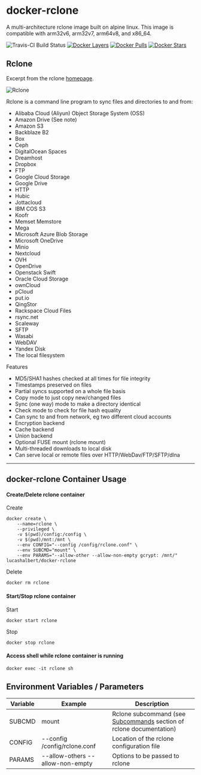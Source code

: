 [rclone-home]: https://rclone.org
[travis]: https://travis-ci.org/lucashalbert/docker-rclone
[microbadger]: https://microbadger.com/images/lucashalbert/docker-rclone
[dockerstore]: https://store.docker.com/community/images/lucashalbert/docker-rclone
# docker-rclone
A multi-architecture rclone image built on alpine linux. This image is compatible with arm32v6, arm32v7, arm64v8, and x86_64.

![Travis-CI Build Status](https://travis-ci.org/lucashalbert/docker-rclone.svg?branch=master)
[![Docker Layers](https://images.microbadger.com/badges/image/lucashalbert/docker-rclone.svg)][microbadger]
[![Docker Pulls](https://img.shields.io/docker/pulls/lucashalbert/docker-rclone.svg)][dockerstore]
[![Docker Stars](https://img.shields.io/docker/stars/lucashalbert/docker-rclone.svg)][dockerstore]

## Rclone
Excerpt from the rclone [homepage][rclone-home].

![Rclone](https://rclone.org/img/rclone-120x120.png)

Rclone is a command line program to sync files and directories to and from:

* Alibaba Cloud (Aliyun) Object Storage System (OSS)  
* Amazon Drive   (See note)
* Amazon S3  
* Backblaze B2  
* Box  
* Ceph  
* DigitalOcean Spaces  
* Dreamhost  
* Dropbox  
* FTP  
* Google Cloud Storage  
* Google Drive  
* HTTP  
* Hubic  
* Jottacloud  
* IBM COS S3  
* Koofr  
* Memset Memstore  
* Mega  
* Microsoft Azure Blob Storage  
* Microsoft OneDrive  
* Minio  
* Nextcloud  
* OVH  
* OpenDrive  
* Openstack Swift  
* Oracle Cloud Storage  
* ownCloud  
* pCloud  
* put.io  
* QingStor  
* Rackspace Cloud Files  
* rsync.net  
* Scaleway  
* SFTP  
* Wasabi  
* WebDAV  
* Yandex Disk  
* The local filesystem  

Features
* MD5/SHA1 hashes checked at all times for file integrity
* Timestamps preserved on files
* Partial syncs supported on a whole file basis
* Copy mode to just copy new/changed files
* Sync (one way) mode to make a directory identical
* Check mode to check for file hash equality
* Can sync to and from network, eg two different cloud accounts
* Encryption backend
* Cache backend
* Union backend
* Optional FUSE mount (rclone mount)
* Multi-threaded downloads to local disk
* Can serve local or remote files over HTTP/WebDav/FTP/SFTP/dlna
---
## docker-rclone Container Usage
#### Create/Delete rclone container
Create
```
docker create \
    --name=rclone \
    --privileged \
    -v $(pwd)/config:/config \
    -v $(pwd)/mnt:/mnt \
    --env CONFIG="--config /config/rclone.conf" \
    --env SUBCMD="mount" \
    --env PARAMS="--allow-other --allow-non-empty gcrypt: /mnt/" lucashalbert/docker-rclone
```
Delete
```
docker rm rclone
```
#### Start/Stop rclone container
Start
```
docker start rclone
```
Stop
```
docker stop rclone
```
#### Access shell while rclone container is running
```
docker exec -it rclone sh
```

## Environment Variables / Parameters
|Variable|Example|Description|
|---|---|---|
|SUBCMD|mount|Rclone subcommand (see [Subcommands](https://rclone.org/docs/#subcommands) section of rclone documentation)|
|CONFIG|--config /config/rclone.conf|Location of the rclone configuration file|
|PARAMS|--allow-others --allow-non-empty |Options to be passed to rclone|

